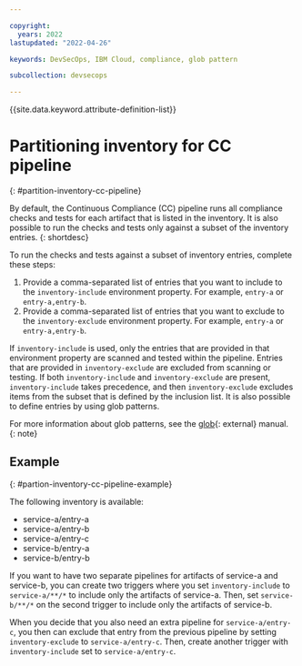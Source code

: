 ```yaml
---

copyright:
  years: 2022
lastupdated: "2022-04-26"

keywords: DevSecOps, IBM Cloud, compliance, glob pattern

subcollection: devsecops

---
```


{{site.data.keyword.attribute-definition-list}}

# Partitioning inventory for CC pipeline
{: #partition-inventory-cc-pipeline}

By default, the Continuous Compliance (CC) pipeline runs all compliance checks and tests for each artifact that is listed in the inventory. It is also possible to run the checks and tests only against a subset of the inventory entries.
{: shortdesc}

To run the checks and tests against a subset of inventory entries, complete these steps:
1. Provide a comma-separated list of entries that you want to include to the `inventory-include` environment property. For example, `entry-a` or `entry-a,entry-b`.
1. Provide a comma-separated list of entries that you want to exclude to the `inventory-exclude` environment property. For example, `entry-a` or `entry-a,entry-b`.

If `inventory-include` is used, only the entries that are provided in that environment property are scanned and tested within the pipeline. Entries that are provided in `inventory-exclude` are excluded from scanning or testing. If both `inventory-include` and `inventory-exclude` are present, `inventory-include` takes precedence, and then `inventory-exclude` excludes items from the subset that is defined by the inclusion list. It is also possible to define entries by using glob patterns.

For more information about glob patterns, see the [glob](https://man7.org/linux/man-pages/man7/glob.7.html){: external} manual.
{: note}

## Example
{: #partion-inventory-cc-pipeline-example}

The following inventory is available:

* service-a/entry-a
* service-a/entry-b
* service-a/entry-c
* service-b/entry-a
* service-b/entry-b

If you want to have two separate pipelines for artifacts of service-a and service-b, you can create two triggers where you set `inventory-include` to `service-a/**/*` to include only the artifacts of service-a. Then, set `service-b/**/*` on the second trigger to include only the artifacts of service-b.

When you decide that you also need an extra pipeline for `service-a/entry-c`, you then can exclude that entry from the previous pipeline by setting `inventory-exclude` to `service-a/entry-c`. Then, create another trigger with `inventory-include` set to `service-a/entry-c`.
